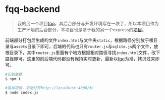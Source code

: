 # fqq-backend

> 我的另一个项目[fqq](https://github.com/tadashi-chen/fqq)，其后台部分与开发环境写在一块了，所以本项目作为生产环境的后台部分，本项目也是基于我的另一个express的[项目](https://github.com/tadashi-chen/express-demo)。

前端部分打包后生成的文件`index.html`与文件夹`static`，根据路径分别放于根目录与`assets`目录下即可，后端的代码也只有`router.js`与`sqlite.js`两个文件，放根目录下，其中`router.js`里面有个地方根据相对路径寻找`index.html`文件，改下路径即可。这里的前后端代码都没有保持实时更新，最新以[fqq](https://github.com/tadashi-chen/fqq)为准，拷贝过来即可。

```bash
#安装依赖
$ npm i

#启动项目，手动打开http://localhost:4000/#/
$ node index.js
```